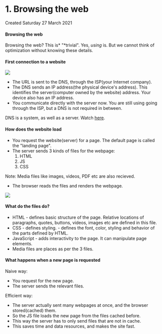 # 1. Browsing the web
Created Saturday 27 March 2021

#### Browsing the web
Browsing the web? This is* "*trivial". Yes, *using* is. But we cannot think of optimization without knowing these details.

#### First connection to a website
![](1_Browsing_the_web-image-1.png)

* The URL is sent to the DNS, through the ISP(your Internet company).
* The DNS sends an IP address(the physical device's address). This identifies the server(computer owned by the website) address. Your device also has an IP address.
* You communicate directly with the server now. You are still using going through the ISP, but a DNS is not required in between.

DNS is a system, as well as a server. Watch [here](https://www.youtube.com/watch?v=72snZctFFtA&feature=youtu.be&t=45s).

#### How does the website load

* You request the website(server) for a page. The default page is called the "landing page".
* The server sends 3 kinds of files for the webpage:
	1. HTML
	2. JS
	3. CSS

Note: Media files like images, videos, PDF etc are also recieved.

* The browser reads the files and renders the webpage.

![](1_Browsing_the_web-image-2.png)

#### What do the files do?

* HTML - defines basic structure of the page. Relative locations of paragraphs, quotes, buttons, videos, images etc are defined in this file.
* CSS - defines styling. - defines the font, color, styling and behavior of the parts defined by HTML.
* JavaScript - adds interactivity to the page. It can manipulate page elements.
* Media files are places as per the 3 files.


#### What happens when a new page is requested
Naive way:

* You request for the new page.
* The server sends the relevant files.

Efficient way:

* The server actually sent many webpages at once, and the browser stored(cached) them.
* So the JS file loads the new page from the files cached before.
* This way the server has to only send files that are not in cache.
* This saves time and data resources, and makes the site fast.


